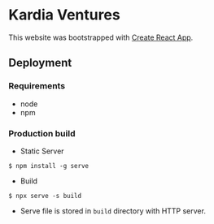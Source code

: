 # Kardia Ventures

This website was bootstrapped with [Create React App](https://github.com/facebook/create-react-app).

## Deployment

### Requirements

* node
* npm 

### Production build
* Static Server
            
```shell
$ npm install -g serve
```
* Build

```shell
$ npx serve -s build
```

* Serve file is stored in `build` directory with HTTP server.
